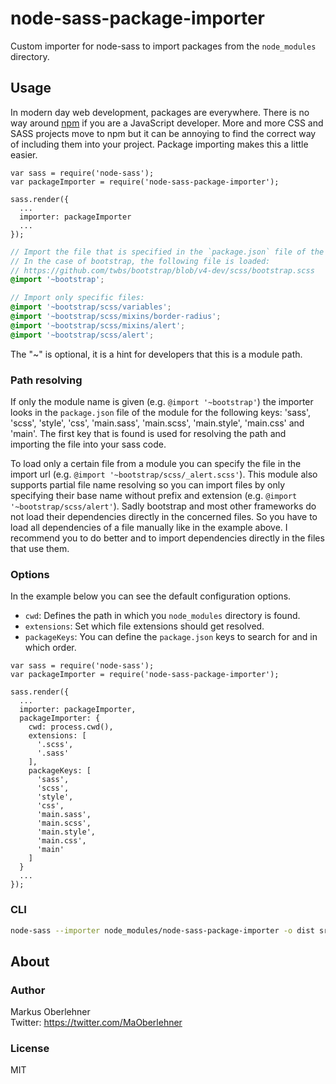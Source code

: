 # node-sass-package-importer
Custom importer for node-sass to import packages from the `node_modules` directory.

## Usage
In modern day web development, packages are everywhere. There is no way around [npm](https://www.npmjs.com/) if you are a JavaScript developer. More and more CSS and SASS projects move to npm but it can be annoying to find the correct way of including them into your project. Package importing makes this a little easier.

```node
var sass = require('node-sass');
var packageImporter = require('node-sass-package-importer');

sass.render({
  ...
  importer: packageImporter
  ...
});
```
```scss
// Import the file that is specified in the `package.json` file of the module.
// In the case of bootstrap, the following file is loaded:
// https://github.com/twbs/bootstrap/blob/v4-dev/scss/bootstrap.scss
@import '~bootstrap';
```
```scss
// Import only specific files:
@import '~bootstrap/scss/variables';
@import '~bootstrap/scss/mixins/border-radius';
@import '~bootstrap/scss/mixins/alert';
@import '~bootstrap/scss/alert';
```

The "~" is optional, it is a hint for developers that this is a module path.

### Path resolving
If only the module name is given (e.g. `@import '~bootstrap'`) the importer looks in the `package.json` file of the module for the following keys: 'sass', 'scss', 'style', 'css', 'main.sass', 'main.scss', 'main.style', 'main.css' and 'main'. The first key that is found is used for resolving the path and importing the file into your sass code.

To load only a certain file from a module you can specify the file in the import url (e.g. `@import '~bootstrap/scss/_alert.scss'`). This module also supports partial file name resolving so you can import files by only specifying their base name without prefix and extension (e.g. `@import '~bootstrap/scss/alert'`). Sadly bootstrap and most other frameworks do not load their dependencies directly in the concerned files. So you have to load all dependencies of a file manually like in the example above. I recommend you to do better and to import dependencies directly in the files that use them.

### Options
In the example below you can see the default configuration options.

- `cwd`: Defines the path in which you `node_modules` directory is found.
- `extensions`: Set which file extensions should get resolved.
- `packageKeys`: You can define the `package.json` keys to search for and in which order.

```node
var sass = require('node-sass');
var packageImporter = require('node-sass-package-importer');

sass.render({
  ...
  importer: packageImporter,
  packageImporter: {
    cwd: process.cwd(),
    extensions: [
      '.scss',
      '.sass'
    ],
    packageKeys: [
      'sass',
      'scss',
      'style',
      'css',
      'main.sass',
      'main.scss',
      'main.style',
      'main.css',
      'main'
    ]
  }
  ...
});
```

### CLI
```bash
node-sass --importer node_modules/node-sass-package-importer -o dist src/index.scss
```

## About
### Author
Markus Oberlehner  
Twitter: https://twitter.com/MaOberlehner

### License
MIT

